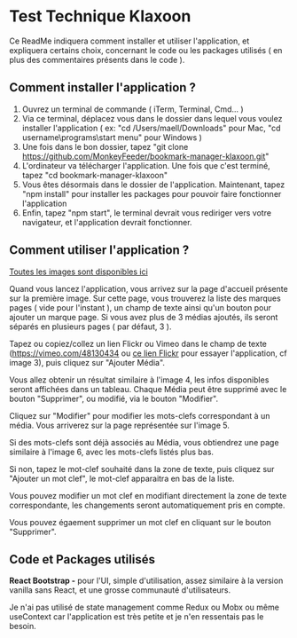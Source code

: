 # Test Technique Klaxoon

Ce ReadMe indiquera comment installer et utiliser l'application, et expliquera certains choix, concernant le code ou les packages utilisés ( en plus des commentaires présents dans le code ).

## Comment installer l'application ? 

 1. Ouvrez un terminal de commande ( iTerm, Terminal, Cmd... )
 2. Via ce terminal, déplacez vous dans le dossier dans lequel vous voulez installer l'application ( ex: "cd /Users/maell/Downloads" pour Mac, "cd username\programs\start menu" pour Windows )
 3. Une fois dans le bon dossier, tapez "git clone https://github.com/MonkeyFeeder/bookmark-manager-klaxoon.git"
 4. L'ordinateur va télécharger l'application. Une fois que c'est terminé, tapez "cd bookmark-manager-klaxoon"
 5. Vous êtes désormais dans le dossier de l'application. Maintenant, tapez "npm install" pour installer les packages pour pouvoir faire fonctionner l'application
 6. Enfin, tapez "npm start", le terminal devrait vous rediriger vers votre navigateur, et l'application devrait fonctionner.

## Comment utiliser l'application ?

[Toutes les images sont disponibles ici](https://imgur.com/a/qNdg7Ic)

Quand vous lancez l'application, vous arrivez sur la page d'accueil présente sur la première image.
Sur cette page, vous trouverez la liste des marques pages ( vide pour l'instant ), un champ de texte ainsi qu'un bouton pour ajouter un marque page. Si vous avez plus de 3 médias ajoutés, ils seront séparés en plusieurs pages ( par défaut, 3 ).

Tapez ou copiez/collez un lien Flickr ou Vimeo dans le champ de texte (https://vimeo.com/48130434 ou [ce lien Flickr](https://www.flickr.com/photos/vandalehel/51305926457/in/photolist-2maJhsV-2m8i8eR-2m9MD8c-2m6D1vf-2mabwrk-2m8jLcM-2m755pw-2m8sUMx-2mbe6hu-2m6Dqqo-2ma2wXo-2mbMMgW-2maySxw-2m8XmJP-2mb6JyJ-2m95ToP-2m9QhjY-2mbynYG-2m8pYHX-2mbbXHn-2mbBMQz-2m6Z91r-2m7fbwj-2m7wCiR-2mbxGxM-2m85Eiu-2mbGXam-2ma5WNw-2ma1E5N-2m74zKv-2ma1E8D-2m6Nmaj-2m6Xnj4-2mbQKGA-2maGPGX-2m7pAxx-2m9rNc9-2m9VXBa-2m7tmbr-2m6hdP3-2m9uJZr-2m9DGNc-2maD4XD-2maMacc-2mbxhNC-2m88xUh-2m9AJa8-2m7Uhw9-2maXW4e-2maMZiK) pour essayer l'application, cf image 3), puis cliquez sur "Ajouter Média".

Vous allez obtenir un résultat similaire à l'image 4, les infos disponibles seront affichées dans un tableau. Chaque Média peut être supprimé avec le bouton "Supprimer", ou modifié, via le bouton "Modifier". 

Cliquez sur "Modifier" pour modifier les mots-clefs correspondant à un média. Vous arriverez sur la page représentée sur l'image 5. 

Si des mots-clefs sont déjà associés au Média, vous obtiendrez une page similaire à l'image 6, avec les mots-clefs listés plus bas.

Si non, tapez le mot-clef souhaité dans la zone de texte, puis cliquez sur "Ajouter un mot clef", le mot-clef apparaitra en bas de la liste.

Vous pouvez modifier un mot clef en modifiant directement la zone de texte correspondante, les changements seront automatiquement pris en compte.

Vous pouvez égaement supprimer un mot clef en cliquant sur le bouton "Supprimer".


## Code et Packages utilisés

**React Bootstrap -** pour l'UI, simple d'utilisation, assez similaire à la version vanilla sans React, et une grosse communauté d'utilisateurs.

Je n'ai pas utilisé de state management comme Redux ou Mobx ou même useContext car l'application est très petite et je n'en ressentais pas le besoin.


